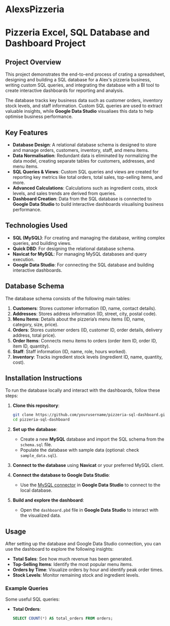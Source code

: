 # AlexsPizzeria

# **Pizzeria Excel, SQL Database and Dashboard Project**

## **Project Overview**

This project demonstrates the end-to-end process of crating a spreadsheet, designing and building a SQL database for a Alex's pizzeria business, writing custom SQL queries, and integrating the database with a BI tool to create interactive dashboards for reporting and analysis.

The database tracks key business data such as customer orders, inventory stock levels, and staff information. Custom SQL queries are used to extract valuable insights, while **Google Data Studio** visualiaes this data to help optimise business performance.

## **Key Features**

- **Database Design**: A relational database schema is designed to store and manage orders, customers, inventory, staff, and menu items.
- **Data Normalisation**: Redundant data is eliminated by normalizing the data model, creating separate tables for customers, addresses, and menu items.
- **SQL Queries & Views**: Custom SQL queries and views are created for reporting key metrics like total orders, total sales, top-selling items, and more.
- **Advanced Calculations**: Calculations such as ingredient costs, stock levels, and sales trends are derived from queries.
- **Dashboard Creation**: Data from the SQL database is connected to **Google Data Studio** to build interactive dashboards visualising business performance.

## **Technologies Used**

- **SQL (MySQL)**: For creating and managing the database, writing complex queries, and building views.
- **Quick DBD**: For designing the relational database schema.
- **Navicat for MySQL**: For managing MySQL databases and query execution.
- **Google Data Studio**: For connecting the SQL database and building interactive dashboards.

## **Database Schema**

The database schema consists of the following main tables:

1. **Customers**: Stores customer information (ID, name, contact details).
2. **Addresses**: Stores address information (ID, street, city, postal code).
3. **Menu Items**: Details about the pizzeria’s menu items (ID, name, category, size, price).
4. **Orders**: Stores customer orders (ID, customer ID, order details, delivery address, total price).
5. **Order Items**: Connects menu items to orders (order item ID, order ID, item ID, quantity).
6. **Staff**: Staff information (ID, name, role, hours worked).
7. **Inventory**: Tracks ingredient stock levels (ingredient ID, name, quantity, cost).

## **Installation Instructions**

To run the database locally and interact with the dashboards, follow these steps:

1. **Clone this repository**:
    ```bash
    git clone https://github.com/yourusername/pizzeria-sql-dashboard.git
    cd pizzeria-sql-dashboard
    ```

2. **Set up the database**:
   - Create a new **MySQL** database and import the SQL schema from the `schema.sql` file.
   - Populate the database with sample data (optional: check `sample_data.sql`).

3. **Connect to the database** using **Navicat** or your preferred MySQL client.

4. **Connect the database to Google Data Studio**:
   - Use the [MySQL connector](https://datastudio.google.com/) in **Google Data Studio** to connect to the local database.

5. **Build and explore the dashboard**:
   - Open the `dashboard.pbd` file in **Google Data Studio** to interact with the visualized data.

## **Usage**

After setting up the database and Google Data Studio connection, you can use the dashboard to explore the following insights:

- **Total Sales**: See how much revenue has been generated.
- **Top-Selling Items**: Identify the most popular menu items.
- **Orders by Time**: Visualize orders by hour and identify peak order times.
- **Stock Levels**: Monitor remaining stock and ingredient levels.

### **Example Queries**

Some useful SQL queries:

- **Total Orders**:
  ```sql
  SELECT COUNT(*) AS total_orders FROM orders;
